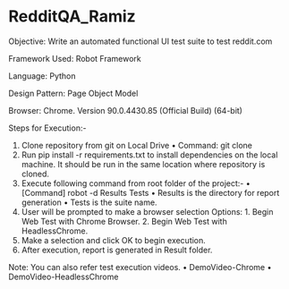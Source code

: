 # RedditQA_Ramiz

Objective: Write an automated functional UI test suite to test reddit.com

Framework Used: Robot Framework

Language: Python

Design Pattern: Page Object Model

Browser: Chrome. Version 90.0.4430.85 (Official Build) (64-bit)

Steps for Execution:-
1.	Clone repository from git on Local Drive
    •	Command: git clone <repository path>
2.	Run pip install -r requirements.txt to install dependencies on the local machine. It should be run in the same location where repository is cloned.
3.	Execute following command from root folder of the project:-
    •	[Command] robot -d Results Tests
    •	Results is the directory for report generation
    •	Tests is the suite name.
4.	User will be prompted to make a browser selection
    Options: 1. Begin Web Test with Chrome Browser.
             2. Begin Web Test with HeadlessChrome.
5.	Make a selection and click OK to begin execution.
6.	After execution, report is generated in Result folder.

Note: You can also refer test execution videos.
•	DemoVideo-Chrome
•	DemoVideo-HeadlessChrome


